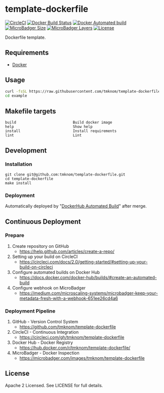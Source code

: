 # template-dockerfile

[![CircleCI](https://circleci.com/gh/tmknom/template-dockerfile.svg?style=svg)](https://circleci.com/gh/tmknom/template-dockerfile)
[![Docker Build Status](https://img.shields.io/docker/build/tmknom/template-dockerfile.svg)](https://hub.docker.com/r/tmknom/template-dockerfile/builds/)
[![Docker Automated build](https://img.shields.io/docker/automated/tmknom/template-dockerfile.svg)](https://hub.docker.com/r/tmknom/template-dockerfile/)
[![MicroBadger Size](https://img.shields.io/microbadger/image-size/tmknom/template-dockerfile.svg)](https://microbadger.com/images/tmknom/template-dockerfile)
[![MicroBadger Layers](https://img.shields.io/microbadger/layers/tmknom/template-dockerfile.svg)](https://microbadger.com/images/tmknom/template-dockerfile)
[![License](https://img.shields.io/github/license/tmknom/template-dockerfile.svg)](https://opensource.org/licenses/Apache-2.0)

Dockerfile template.

## Requirements

- [Docker](https://www.docker.com/)

## Usage

```sh
curl -fsSL https://raw.githubusercontent.com/tmknom/template-dockerfile/master/install | sh -s example
cd example
```

## Makefile targets

```text
build                          Build docker image
help                           Show help
install                        Install requirements
lint                           Lint
```

## Development

### Installation

```shell
git clone git@github.com:tmknom/template-dockerfile.git
cd template-dockerfile
make install
```

### Deployment

Automatically deployed by "[DockerHub Automated Build](https://docs.docker.com/docker-hub/builds/)" after merge.

## Continuous Deployment

### Prepare

1. Create repository on GitHub
   - <https://help.github.com/articles/create-a-repo/>
2. Setting up your build on CircleCI
   - <https://circleci.com/docs/2.0/getting-started/#setting-up-your-build-on-circleci>
3. Configure automated builds on Docker Hub
   - <https://docs.docker.com/docker-hub/builds/#create-an-automated-build>
4. Configure webhook on MicroBadger
   - <https://medium.com/microscaling-systems/microbadger-keep-your-metadata-fresh-with-a-webhook-651ee26cd4a6>

### Deployment Pipeline

1. GitHub - Version Control System
   - <https://github.com/tmknom/template-dockerfile>
2. CircleCI - Continuous Integration
   - <https://circleci.com/gh/tmknom/template-dockerfile>
3. Docker Hub - Docker Registry
   - <https://hub.docker.com/r/tmknom/template-dockerfile/>
4. MicroBadger - Docker Inspection
   - <https://microbadger.com/images/tmknom/template-dockerfile>

## License

Apache 2 Licensed. See LICENSE for full details.
